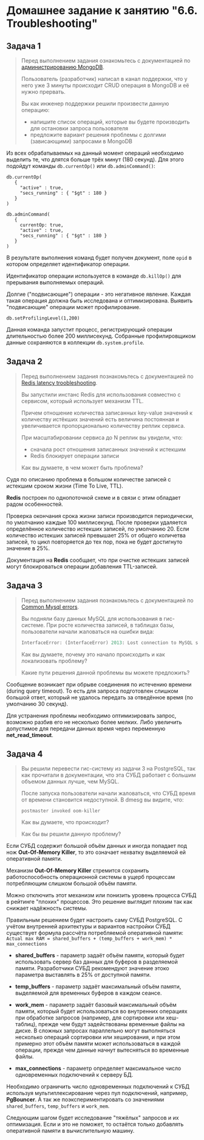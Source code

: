 # Домашнее задание к занятию "6.6. Troubleshooting"

## Задача 1

> Перед выполнением задания ознакомьтесь с документацией по [администрированию MongoDB](https://docs.mongodb.com/manual/administration/).
>
> Пользователь (разработчик) написал в канал поддержки, что у него уже 3 минуты происходит CRUD операция в MongoDB и её нужно прервать.
>
> Вы как инженер поддержки решили произвести данную операцию:
>
> - напишите список операций, которые вы будете производить для остановки запроса пользователя
> - предложите вариант решения проблемы с долгими (зависающими) запросами в MongoDB

Из всех обрабатываемых на данный момент операций необходимо выделить те, что длятся больше трёх минут (180 секунд). Для этого подойдут команды `db.currentOp()` или `db.adminCommand()`:

```mongodb
db.currentOp(
   {
     "active" : true,
     "secs_running" : { "$gt" : 180 }
   }
)
```

```mongodb
db.adminCommand(
   {
     currentOp: true,
     "active" : true,
     "secs_running" : { "$gt" : 180 }
   }
)
```

В результате выполнения команд будет получен документ, поле `opid` в котором определяет идентификатор операции.

Идентификатор операции используется в команде `db.killOp()` для прерывания выполняемых операций.

Долгие ("подвисающие") операции - это негативное явление. Каждая такая операция должна быть исследована и оптимизирована. Выявить "подвисающие" операции может профилирование.

```mongodb
db.setProfilingLevel(1,200)
```

Данная команда запустит процесс, регистрирующий операции длительностью более 200 миллисекунд. Собранные профилировщиком данные сохраняются в коллекции `db.system.profile`.

## Задача 2

> Перед выполнением задания познакомьтесь с документацией по [Redis latency troobleshooting](https://redis.io/topics/latency).
>
>Вы запустили инстанс Redis для использования совместно с сервисом, который использует механизм TTL.
>
>Причем отношение количества записанных key-value значений к количеству истёкших значений есть величина постоянная и увеличивается пропорционально количеству реплик сервиса.
>
> При масштабировании сервиса до N реплик вы увидели, что:
>
> - сначала рост отношения записанных значений к истекшим
> - Redis блокирует операции записи
>
> Как вы думаете, в чем может быть проблема?

Судя по описанию проблема в большом количестве записей с истекшим сроком жизни (Time To Live, TTL).

**Redis** построен по однопоточной схеме и в связи с этим обладает радом особенностей.

Проверка окончания срока жизни записи производится периодически, по умолчанию каждые 100 миллисекунд. После проверки удаляется определённое количество истекших записей, по умолчанию 20. Если количество истекших записей превышает 25% от общего количетва записей, то цикл повторяется до тех пор, пока не будет достигнуто значение в 25%.

Документация на **Redis** сообщает, что при очистке истекших записей могут блокироваться операции добавления TTL-записей.

## Задача 3

> Перед выполнением задания познакомьтесь с документацией по [Common Mysql errors](https://dev.mysql.com/doc/refman/8.0/en/common-errors.html).
>
> Вы подняли базу данных MySQL для использования в гис-системе. При росте количества записей, в таблицах базы, пользователи начали жаловаться на ошибки вида:
>
> ```python
> InterfaceError: (InterfaceError) 2013: Lost connection to MySQL server during query u'SELECT..... '
> ```
>
> Как вы думаете, почему это начало происходить и как локализовать проблему?
>
> Какие пути решения данной проблемы вы можете предложить?

Сообщение возникает при обрыве соединения по истечению времени (during query timeout). То есть для запроса подготовлен слишком большой ответ, который не удалось передать за отведённое время (по умолчанию 30 секунд).

Для устранения проблемы необходимо оптимизировать запрос, возможно разбив его не несколько более мелких. Либо увеличить допустимое для передачи данных время через переменную **net_read_timeout**.

## Задача 4


> Вы решили перевести гис-систему из задачи 3 на PostgreSQL, так как прочитали в документации, что эта СУБД работает с большим объемом данных лучше, чем MySQL.
>
> После запуска пользователи начали жаловаться, что СУБД время от времени становится недоступной. В dmesg вы видите, что:
>
> `postmaster invoked oom-killer`
>
> Как вы думаете, что происходит?
>
> Как бы вы решили данную проблему?

Если СУБД содержит большой объём данных и иногда попадает под нож **Out-Of-Memory Killer**, то это означает нехватку выделяемой ей оперативной памяти.

Механизм **Out-Of-Memory Killer** стремится сохранить работоспособность операционной системы в ущерб процессам потребляющим слишком большой объём памяти.

Можно отключить этот механизм или понизить уровень процесса СУБД в рейтинге "плохих" процессов. Это решение выглядит плохим так как снижает надёжность системы.

Правильным решением будет настроить саму СУБД PostgreSQL. С учётом внутренней архитектуры и вариантов настройки СУБД существует формула рассчёта потребляемой оперативной памяти:
`Actual max RAM = shared_buffers + (temp_buffers + work_mem) * max_connections`

- **shared_buffers** - параметр задаёт объём памяти, который будет использовать сервер баз данных для буферов в разделяемой памяти. Разработчики СУБД рекомендуют значение этоко параметра выставлять в 25% от доступной памяти.

- **temp_buffers** - параметр задаёт максимальный объём памяти, выделяемой для временных буферов в каждом сеансе.

- **work_mem** - параметр задаёт базовый максимальный объём памяти, который будет использоваться во внутренних операциях при обработке запросов (например, для сортировки или хеш-таблиц), прежде чем будут задействованы временные файлы на диске. В сложных запросах параллельно могут выполняться несколько операций сортировки или хеширования, и при этом примерно этот объём памяти может использоваться в каждой операции, прежде чем данные начнут вытесняться во временные файлы.

- **max_connections** - параметр определяет максимальное число одновременных подключений к серверу БД.

Необходимо ограничить число одновременных подключений к СУБД используя мультиплексирование через пул подключений, например, **PgBouncer**. А так же поэкспериментировать со значениями `shared_buffers`, `temp_buffers` и `work_mem`.

Следующим шагом будет исследование "тяжёлых" запросов и их оптимизация.
Если и это не поможет, то остаётся только добавлять оперативной памяти в вычислительную машину.
